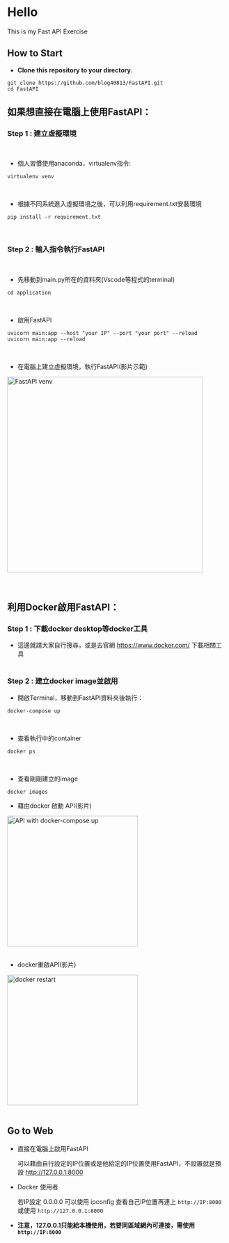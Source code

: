 # Hello

This is my Fast API Exercise 

## How to Start
* **Clone this repository to your directory.**

```
git clone https://github.com/blog40813/FastAPI.git
cd FastAPI
```

## 如果想直接在電腦上使用FastAPI：
### **Step 1 :** 建立虛擬環境

<br>

* 個人習慣使用anaconda，virtualenv指令:<br>

```
virtualenv venv
```
<br>

* 根據不同系統進入虛擬環境之後，可以利用requirement.txt安裝環境<br>

```
pip install -r requirement.txt 
```
<br>

### **Step 2 :** 輸入指令執行FastAPI<br>
<br>


* 先移動到main.py所在的資料夾(Vscode等程式的terminal)<br>

```
cd application
```
<br>

* 啟用FastAPI<br>

```
uvicorn main:app --host "your IP" --port "your port" --reload
uvicorn main:app --reload 
```
<br>

* 在電腦上建立虛擬環境，執行FastAPI(影片示範)

<a href="https://www.youtube.com/watch?v=iZnWB5UkSIE&list=PLaJlXBE6wMy_gOHV2Bkvcd7eM8tpt_I1I&index=6" target="_blank">
  <img src="https://res.cloudinary.com/marcomontalbano/image/upload/v1689907729/video_to_markdown/images/youtube--iZnWB5UkSIE-c05b58ac6eb4c4700831b2b3070cd403.jpg" alt="FastAPI venv" style="width: 450px; height: auto;">
</a><br><br>

<!-- [![FastAPI venv](https://res.cloudinary.com/marcomontalbano/image/upload/v1689907729/video_to_markdown/images/youtube--iZnWB5UkSIE-c05b58ac6eb4c4700831b2b3070cd403.jpg)](https://www.youtube.com/watch?v=iZnWB5UkSIE&list=PLaJlXBE6wMy_gOHV2Bkvcd7eM8tpt_I1I&index=6 "FastAPI venv")
-->


<br>

## 利用Docker啟用FastAPI：
### **Step 1 :** 下載docker desktop等docker工具<br>
* 這邊就請大家自行搜尋，或是去官網 https://www.docker.com/ 下載相關工具<br><br>

### **Step 2 :** 建立docker image並啟用<br>


* 開啟Terminal，移動到FastAPI資料夾後執行：<br>
  
```
docker-compose up
```

<br>

* 查看執行中的container<br>

```
docker ps 
```

<br>

* 查看剛剛建立的image<br>

```
docker images
```

* 藉由docker 啟動 API(影片)<br>

<a href="https://www.youtube.com/watch?v=nV48E4oxDlA&list=PLaJlXBE6wMy_gOHV2Bkvcd7eM8tpt_I1I&index=5" target="_blank">
  <img src="https://res.cloudinary.com/marcomontalbano/image/upload/v1689899668/video_to_markdown/images/youtube--nV48E4oxDlA-c05b58ac6eb4c4700831b2b3070cd403.jpg" alt="API with docker-compose up" style="width: 300px; height: auto;">
</a><br><br>

* docker重啟API(影片)<br>

<a href="https://www.youtube.com/watch?v=Qtk01MIYQr8&list=PLaJlXBE6wMy_gOHV2Bkvcd7eM8tpt_I1I&index=4" target="_blank">
  <img src="https://res.cloudinary.com/marcomontalbano/image/upload/v1689903494/video_to_markdown/images/youtube--Qtk01MIYQr8-c05b58ac6eb4c4700831b2b3070cd403.jpg" alt="docker restart" style="width: 300px; height: auto;">
</a><br><br>

<!-- [![docker restart](https://res.cloudinary.com/marcomontalbano/image/upload/v1689903494/video_to_markdown/images/youtube--Qtk01MIYQr8-c05b58ac6eb4c4700831b2b3070cd403.jpg)](https://www.youtube.com/watch?v=Qtk01MIYQr8&list=PLaJlXBE6wMy_gOHV2Bkvcd7eM8tpt_I1I&index=4 "docker restart")  -->


## Go to Web<br>

* 直接在電腦上啟用FastAPI<br>

  可以藉由自行設定的IP位置或是他給定的IP位置使用FastAPI，不設置就是預設 http://127.0.0.1:8000
* Docker 使用者<br>

  若IP設定 0.0.0.0 可以使用 ipconfig 查看自己IP位置再連上 `http://IP:8000` 或使用 `http://127.0.0.1:8000`

* **注意，127.0.0.1只能給本機使用，若要同區域網內可連接，需使用 `http://IP:8000`**


    


